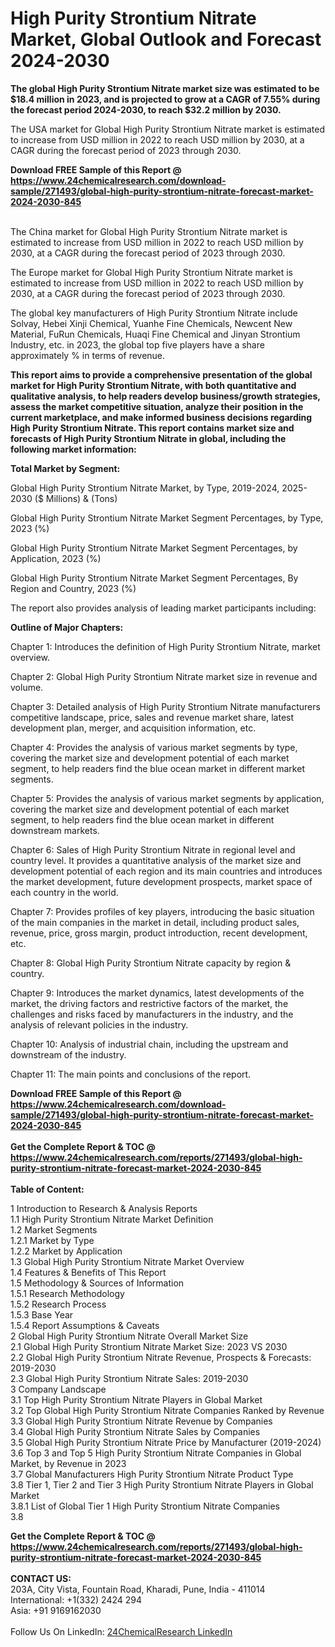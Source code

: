 <h1>High Purity Strontium Nitrate Market, Global Outlook and Forecast 2024-2030</h1><p><strong>The global High Purity Strontium Nitrate market size was estimated to be $18.4 million in 2023, and is projected to grow at a CAGR of 7.55% during the forecast period 2024-2030, to reach $32.2 million by 2030.</strong></p><p>
</p><p>The USA market for Global High Purity Strontium Nitrate market is estimated to increase from USD million in 2022 to reach USD million by 2030, at a CAGR during the forecast period of 2023 through 2030.</p><div><b>Download FREE Sample of this Report @ 
            <a href="https://www.24chemicalresearch.com/download-sample/271493/global-high-purity-strontium-nitrate-forecast-market-2024-2030-845">
            https://www.24chemicalresearch.com/download-sample/271493/global-high-purity-strontium-nitrate-forecast-market-2024-2030-845</a></b></div><br><p>
</p><p>The China market for Global High Purity Strontium Nitrate market is estimated to increase from USD million in 2022 to reach USD million by 2030, at a CAGR during the forecast period of 2023 through 2030.</p><p>
</p><p>The Europe market for Global High Purity Strontium Nitrate market is estimated to increase from USD million in 2022 to reach USD million by 2030, at a CAGR during the forecast period of 2023 through 2030.</p><p>
</p><p></p><p>
</p><p>The global key manufacturers of High Purity Strontium Nitrate include Solvay, Hebei Xinji Chemical, Yuanhe Fine Chemicals, Newcent New Material, FuRun Chemicals, Huaqi Fine Chemical and Jinyan Strontium Industry, etc. in 2023, the global top five players have a share approximately % in terms of revenue.</p><p>
<strong>This report aims to provide a comprehensive presentation of the global market for High Purity Strontium Nitrate, with both quantitative and qualitative analysis, to help readers develop business/growth strategies, assess the market competitive situation, analyze their position in the current marketplace, and make informed business decisions regarding High Purity Strontium Nitrate. This report contains market size and forecasts of High Purity Strontium Nitrate in global, including the following market information:</strong></p><p>
</p><p>
<strong>Total Market by Segment:</strong></p><p>
Global High Purity Strontium Nitrate Market, by Type, 2019-2024, 2025-2030 ($ Millions) &amp; (Tons)</p><p>
Global High Purity Strontium Nitrate Market Segment Percentages, by Type, 2023 (%)</p><p>
</p><p>
Global High Purity Strontium Nitrate Market Segment Percentages, by Application, 2023 (%)</p><p>
</p><p>
Global High Purity Strontium Nitrate Market Segment Percentages, By Region and Country, 2023 (%)</p><p>
</p><p>
The report also provides analysis of leading market participants including:</p><p>
</p><p>
</p><p>
</p><p><strong>Outline of Major Chapters:</strong></p><p>
</p><p>Chapter 1: Introduces the definition of High Purity Strontium Nitrate, market overview.</p><p>
Chapter 2: Global High Purity Strontium Nitrate market size in revenue and volume.</p><p>
Chapter 3: Detailed analysis of High Purity Strontium Nitrate manufacturers competitive landscape, price, sales and revenue market share, latest development plan, merger, and acquisition information, etc.</p><p>
Chapter 4: Provides the analysis of various market segments by type, covering the market size and development potential of each market segment, to help readers find the blue ocean market in different market segments.</p><p>
Chapter 5: Provides the analysis of various market segments by application, covering the market size and development potential of each market segment, to help readers find the blue ocean market in different downstream markets.</p><p>
Chapter 6: Sales of High Purity Strontium Nitrate in regional level and country level. It provides a quantitative analysis of the market size and development potential of each region and its main countries and introduces the market development, future development prospects, market space of each country in the world.</p><p>
Chapter 7: Provides profiles of key players, introducing the basic situation of the main companies in the market in detail, including product sales, revenue, price, gross margin, product introduction, recent development, etc.</p><p>
Chapter 8: Global High Purity Strontium Nitrate capacity by region &amp; country.</p><p>
Chapter 9: Introduces the market dynamics, latest developments of the market, the driving factors and restrictive factors of the market, the challenges and risks faced by manufacturers in the industry, and the analysis of relevant policies in the industry.</p><p>
Chapter 10: Analysis of industrial chain, including the upstream and downstream of the industry.</p><p>
Chapter 11: The main points and conclusions of the report.</p><div><b>Download FREE Sample of this Report @ 
            <a href="https://www.24chemicalresearch.com/download-sample/271493/global-high-purity-strontium-nitrate-forecast-market-2024-2030-845">
            https://www.24chemicalresearch.com/download-sample/271493/global-high-purity-strontium-nitrate-forecast-market-2024-2030-845</a></b></div><br><div><b>Get the Complete Report & TOC @ 
            <a href="https://www.24chemicalresearch.com/reports/271493/global-high-purity-strontium-nitrate-forecast-market-2024-2030-845">
            https://www.24chemicalresearch.com/reports/271493/global-high-purity-strontium-nitrate-forecast-market-2024-2030-845</a></b></div><br>
            <b>Table of Content:</b><p>1 Introduction to Research & Analysis Reports<br />
    1.1 High Purity Strontium Nitrate Market Definition<br />
    1.2 Market Segments<br />
        1.2.1 Market by Type<br />
        1.2.2 Market by Application<br />
    1.3 Global High Purity Strontium Nitrate Market Overview<br />
    1.4 Features & Benefits of This Report<br />
    1.5 Methodology & Sources of Information<br />
        1.5.1 Research Methodology<br />
        1.5.2 Research Process<br />
        1.5.3 Base Year<br />
        1.5.4 Report Assumptions & Caveats<br />
2 Global High Purity Strontium Nitrate Overall Market Size<br />
    2.1 Global High Purity Strontium Nitrate Market Size: 2023 VS 2030<br />
    2.2 Global High Purity Strontium Nitrate Revenue, Prospects & Forecasts: 2019-2030<br />
    2.3 Global High Purity Strontium Nitrate Sales: 2019-2030<br />
3 Company Landscape<br />
    3.1 Top High Purity Strontium Nitrate Players in Global Market<br />
    3.2 Top Global High Purity Strontium Nitrate Companies Ranked by Revenue<br />
    3.3 Global High Purity Strontium Nitrate Revenue by Companies<br />
    3.4 Global High Purity Strontium Nitrate Sales by Companies<br />
    3.5 Global High Purity Strontium Nitrate Price by Manufacturer (2019-2024)<br />
    3.6 Top 3 and Top 5 High Purity Strontium Nitrate Companies in Global Market, by Revenue in 2023<br />
    3.7 Global Manufacturers High Purity Strontium Nitrate Product Type<br />
    3.8 Tier 1, Tier 2 and Tier 3 High Purity Strontium Nitrate Players in Global Market<br />
        3.8.1 List of Global Tier 1 High Purity Strontium Nitrate Companies<br />
        3.8</p><div><b>Get the Complete Report & TOC @ 
            <a href="https://www.24chemicalresearch.com/reports/271493/global-high-purity-strontium-nitrate-forecast-market-2024-2030-845">
            https://www.24chemicalresearch.com/reports/271493/global-high-purity-strontium-nitrate-forecast-market-2024-2030-845</a></b></div><br><b>CONTACT US:</b><br>
            203A, City Vista, Fountain Road, Kharadi, Pune, India - 411014<br>
            International: +1(332) 2424 294<br>
            Asia: +91 9169162030 <br><br>
            Follow Us On LinkedIn: <a href="https://www.linkedin.com/company/24chemicalresearch/">24ChemicalResearch LinkedIn</a>